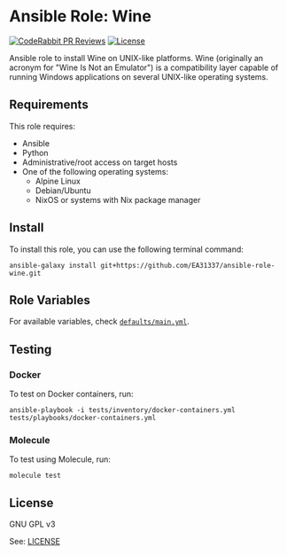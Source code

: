 # Ansible Role: Wine

[![CodeRabbit PR Reviews](https://img.shields.io/coderabbit/prs/github/EA31337/ansible-role-wine?utm_source=oss&utm_medium=github&utm_campaign=EA31337%2Fansible-role-wine&labelColor=171717&color=FF570A&link=https%3A%2F%2Fcoderabbit.ai&label=CodeRabbit+PR+Reviews)](https://github.com/EA31337/ansible-role-wine/pulls)
[![License](https://img.shields.io/badge/license-GPLv3-brightgreen.svg)](LICENSE)

Ansible role to install Wine on UNIX-like platforms.
Wine (originally an acronym for "Wine Is Not an Emulator")
is a compatibility layer capable of running Windows applications
on several UNIX-like operating systems.

## Requirements

This role requires:

- Ansible
- Python
- Administrative/root access on target hosts
- One of the following operating systems:
  - Alpine Linux
  - Debian/Ubuntu
  - NixOS or systems with Nix package manager

## Install

To install this role, you can use the following terminal command:

```shell
ansible-galaxy install git+https://github.com/EA31337/ansible-role-wine.git
```

## Role Variables

For available variables,
check [`defaults/main.yml`](defaults/main.yml).

## Testing

### Docker

To test on Docker containers, run:

```shell
ansible-playbook -i tests/inventory/docker-containers.yml tests/playbooks/docker-containers.yml
```

### Molecule

To test using Molecule, run:

```shell
molecule test
```

## License

GNU GPL v3

See: [LICENSE](./LICENSE)

<!-- Named links -->
